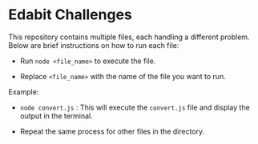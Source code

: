 # Edabit Challenges

This repository contains multiple files, each handling a different problem. Below are brief instructions on how to run each file:

* Run `node <file_name>` to execute the file.

* Replace `<file_name>` with the name of the file you want to run.

Example:

* `node convert.js` : This will execute the `convert.js` file and display the output in the terminal.

* Repeat the same process for other files in the directory.